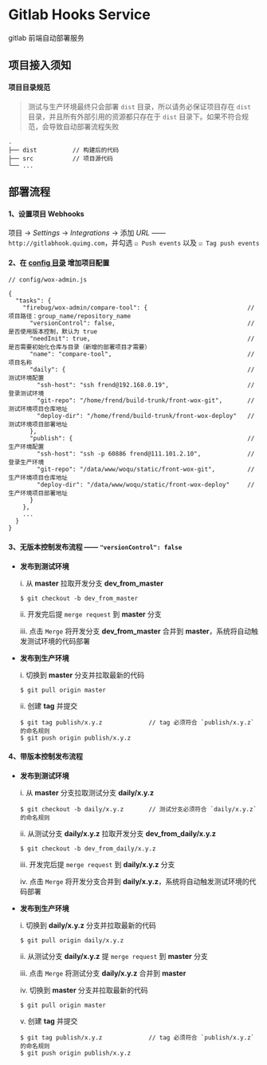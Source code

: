 # Gitlab Hooks Service

gitlab 前端自动部署服务

## 项目接入须知

#### 项目目录规范

> 测试与生产环境最终只会部署 `dist` 目录，所以请务必保证项目存在 `dist` 目录，并且所有外部引用的资源都只存在于 `dist` 目录下。如果不符合规范，会导致自动部署流程失败

```
.
├── dist          // 构建后的代码
├── src           // 项目源代码
└── ...
```

## 部署流程

#### 1、设置项目 **Webhooks**

项目 -> *Settings* -> *Integrations* -> 添加 *URL* —— `http://gitlabhook.quimg.com`，并勾选 `☑️ Push events` 以及 `☑️ Tag push events`

#### 2、在 **[config 目录](./config)** 增加项目配置

```
// config/wox-admin.js

{
  "tasks": {
    "firebug/wox-admin/compare-tool": {                            // 项目路径：group_name/repository_name
      "versionControl": false,                                     // 是否使用版本控制，默认为 true
      "needInit": true,                                            // 是否需要初始化仓库与目录（新增的部署项目才需要）
      "name": "compare-tool",                                      // 项目名称      
      "daily": {                                                   // 测试环境配置
        "ssh-host": "ssh frend@192.168.0.19",                      // 登录测试环境
        "git-repo": "/home/frend/build-trunk/front-wox-git",       // 测试环境项目仓库地址
        "deploy-dir": "/home/frend/build-trunk/front-wox-deploy"   // 测试环境项目部署地址
      },
      "publish": {                                                 // 生产环境配置
        "ssh-host": "ssh -p 60886 frend@111.101.2.10",             // 登录生产环境
        "git-repo": "/data/www/woqu/static/front-wox-git",         // 生产环境项目仓库地址
        "deploy-dir": "/data/www/woqu/static/front-wox-deploy"     // 生产环境项目部署地址
      }
    },
    ...
  }
}
```

#### 3、无版本控制发布流程 —— `"versionControl": false`

* **发布到测试环境**

  i.  从 **master** 拉取开发分支 **dev_from_master**
  ```
  $ git checkout -b dev_from_master
  ```

  ii. 开发完后提 `merge request` 到 **master** 分支

  iii. 点击 `Merge` 将开发分支 **dev_from_master** 合并到 **master**，系统将自动触发测试环境的代码部署

* **发布到生产环境**

  i. 切换到 **master** 分支并拉取最新的代码
  ```
  $ git pull origin master
  ```

  ii. 创建 **tag** 并提交
  ```
  $ git tag publish/x.y.z             // tag 必须符合 `publish/x.y.z` 的命名规则
  $ git push origin publish/x.y.z
  ```

#### 4、带版本控制发布流程

* **发布到测试环境**

  i. 从 **master** 分支拉取测试分支 **daily/x.y.z**
  ```
  $ git checkout -b daily/x.y.z       // 测试分支必须符合 `daily/x.y.z` 的命名规则
  ```

  ii. 从测试分支 **daily/x.y.z** 拉取开发分支 **dev_from_daily/x.y.z**
  ```
  $ git checkout -b dev_from_daily/x.y.z
  ```

  iii. 开发完后提 `merge request` 到 **daily/x.y.z** 分支

  iv. 点击 `Merge` 将开发分支合并到 **daily/x.y.z**，系统将自动触发测试环境的代码部署

* **发布到生产环境**

  i. 切换到 **daily/x.y.z** 分支并拉取最新的代码
  ```
  $ git pull origin daily/x.y.z
  ```

  ii. 从测试分支 **daily/x.y.z** 提 `merge request` 到 **master** 分支

  iii. 点击 `Merge` 将测试分支 **daily/x.y.z** 合并到 **master**

  iv. 切换到 **master** 分支并拉取最新的代码
  ```
  $ git pull origin master
  ```

  v. 创建 **tag** 并提交
  ```
  $ git tag publish/x.y.z             // tag 必须符合 `publish/x.y.z` 的命名规则
  $ git push origin publish/x.y.z
  ```
